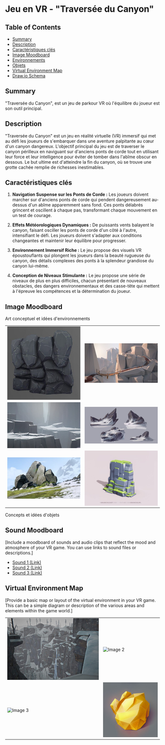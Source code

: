 # Jeu en VR - "Traversée du Canyon"

## Table of Contents

- [Summary](#summary)
- [Description](#description)
- [Caractéristiques clés](#Caractéristiques-clés)
- [Image Moodboard](#image-moodboard)
- [Environnements](#Environnements)
- [Objets](#Objets)
- [Virtual Environment Map](#virtual-environment-map)
- [Draw.io Schema](#drawio-schema)

## Summary


"Traversée du Canyon", est un jeu de parkour VR où l'équilibre du joueur est son outil principal.

## Description

"Traversée du Canyon" est un jeu en réalité virtuelle (VR) immersif qui met au défi les joueurs de s'embarquer dans une aventure palpitante au cœur d'un canyon dangereux. L'objectif principal du jeu est de traverser le canyon périlleux en naviguant sur d'anciens ponts de corde tout en utilisant leur force et leur intelligence pour éviter de tomber dans l'abîme obscur en dessous. Le but ultime est d'atteindre la fin du canyon, où se trouve une grotte cachée remplie de richesses inestimables.

## Caractéristiques clés

1. **Navigation Suspense sur les Ponts de Corde :** Les joueurs doivent marcher sur d'anciens ponts de corde qui pendent dangereusement au-dessus d'un abîme apparemment sans fond. Ces ponts délabrés grincent et oscillent à chaque pas, transformant chaque mouvement en un test de courage.

2. **Effets Météorologiques Dynamiques :** De puissants vents balayent le canyon, faisant osciller les ponts de corde d'un côté à l'autre, intensifiant le défi. Les joueurs doivent s'adapter aux conditions changeantes et maintenir leur équilibre pour progresser.

3. **Environnement Immersif Riche :** Le jeu propose des visuels VR époustouflants qui plongent les joueurs dans la beauté rugueuse du canyon, des détails complexes des ponts à la splendeur grandiose du canyon lui-même.

4. **Conception de Niveaux Stimulante :** Le jeu propose une série de niveaux de plus en plus difficiles, chacun présentant de nouveaux obstacles, des dangers environnementaux et des casse-tête qui mettent à l'épreuve les compétences et la détermination du joueur.

## Image Moodboard

Art conceptuel et idées d'environnements

<table>
  <tr>
    <td><img src="Asset/enviroment-2.jpg" alt="Image 1" ></td>
    <td><img src="Asset/enviroment-4.jpg" alt="Image 2" ></td>
  </tr>
    
  <tr>
    <td><img src="Asset/enviroment-5.jpg" alt="Image 3" ></td>
    <td><img src="Asset/enviroment-6.jpg" alt="Image 4" ></td>
  </tr>
    
  <tr>
    <td><img src="Asset/enviroment-7.jpg" alt="Image 5" ></td>
    <td><img src="Asset/enviroment-1.jpg" alt="Image 6" ></td>
  </tr>
</table>


Concepts et idées d'objets

<table>
  <tr>
    <td><img src="Asset/Ash_Canyon-1.jpg" alt="Image 1" ></td>
    <td><img src="Asset/Ash_Canyon-2.jpg" alt="Image 2" ></td>
  </tr>

  <tr>
    <td><img src="Asset/Ash_Canyon-3.jpg" alt="Image 3" ></td>
    <td><img src="Asset/gold-1.jpg" alt="Image 4" ></td>
  </tr>




## Sound Moodboard

[Include a moodboard of sounds and audio clips that reflect the mood and atmosphere of your VR game. You can use links to sound files or descriptions.]

- [Sound 1 (Link)](sound1.mp3)
- [Sound 2 (Link)](sound2.mp3)
- [Sound 3 (Link)](sound3.mp3)

## Virtual Environment Map

[Provide a basic map or layout of the virtual environment in your VR game. This can be a simple diagram or description of the various areas and elements within the game world.]
